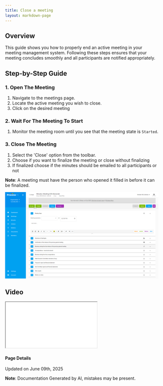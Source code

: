 ```yaml
---
title: Close a meeting
layout: markdown-page
---
```

## Overview

This guide shows you how to properly end an active meeting in your meeting management system. Following these steps ensures that your meeting concludes smoothly and all participants are notified appropriately.

## Step-by-Step Guide

### 1. Open The Meeting
1. Navigate to the meetings page.
2. Locate the active meeting you wish to close.
3. Click on the desired meeting

### 2. Wait For The Meeting To Start
1. Monitor the meeting room until you see that the meeting state is `Started`.

### 3. Close The Meeting
1. Select the 'Close' option from the toolbar.
2. Choose if you want to finalize the meeting or close without finalizing
3. If finalized choose if the minutes should be emailed to all participants or not

**Note**: A meeting must have the person who opened it filled in before it can be finalized.

![Image](../media\meetings\close_a_meeting_without_finalization\Close_a_meeting_without_finalization_1.png)  

## Video 
<div class="container my-5">
	<div class="embed-responsive embed-responsive-16by9">
		<iframe class="embed-responsive-item" src="..\media\meetings\close_a_meeting_without_finalization\Close_a_meeting_without_finalization.webm" allowfullscreen></iframe>
	</div>
</div>

#### Page Details
Updated on June 09th, 2025

**Note**: Documentation Generated by AI, mistakes may be present.